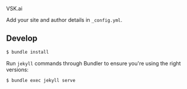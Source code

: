 VSK.ai

Add your site and author details in `_config.yml`.



## Develop

~~~bash
$ bundle install
~~~

Run `jekyll` commands through Bundler to ensure you're using the right versions:

~~~bash
$ bundle exec jekyll serve
~~~
